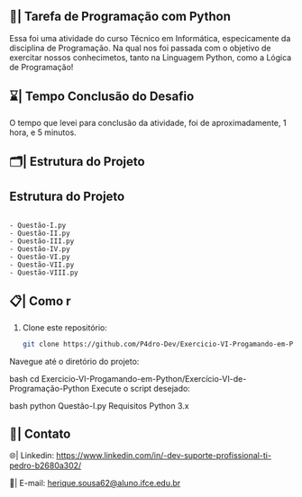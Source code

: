 ## 📄| Tarefa de Programação com Python
 
   Essa foi uma atividade do curso Técnico em Informática, especicamente da disciplina de Programação. Na qual nos foi passada com o objetivo de exercitar nossos conhecimetos, tanto na Linguagem Python, como a Lógica de Programação! 

## ⌛| Tempo Conclusão do Desafio

   O tempo que levei para conclusão da  atividade, foi de aproximadamente, 1 hora, e 5 minutos. 
   
## 🗂️| Estrutura do Projeto

## Estrutura do Projeto
       
```  
   
- Questão-I.py
- Questão-II.py
- Questão-III.py
- Questão-IV.py
- Questão-VI.py
- Questão-VII.py
- Questão-VIII.py

```

## 📋| Como r


1. Clone este repositório:
   ```bash
   git clone https://github.com/P4dro-Dev/Exercicio-VI-Progamando-em-Python.git
   
Navegue até o diretório do projeto:


bash
cd Exercicio-VI-Progamando-em-Python/Exercício-VI-de-Programação-Python
Execute o script desejado:

bash
python Questão-I.py
Requisitos
Python 3.x
   
## 📱| Contato

 🌐| Linkedin: https://www.linkedin.com/in/-dev-suporte-profissional-ti-pedro-b2680a302/

 📩| E-mail: herique.sousa62@aluno.ifce.edu.br

